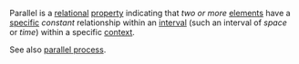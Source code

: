Parallel is a [relational](https://github.com/gcassel/Modular-Organization-Terminology/blob/master/terms/relationship.md) [property](https://github.com/gcassel/Modular-Organization-Terminology/blob/master/terms/property.md) indicating that *two or more* [elements](https://github.com/gcassel/Modular-Organization-Terminology/blob/master/terms/element.md) have a [specific](https://github.com/gcassel/Modular-Organization-Terminology/blob/master/terms/specific.md) *constant* relationship within an [interval](https://github.com/gcassel/Modular-Organization-Terminology/blob/master/terms/interval.md) (such an interval of *space* or *time*) within a specific [context](https://github.com/gcassel/Modular-Organization-Terminology/blob/master/terms/context.md). 

See also [parallel process](https://github.com/gcassel/Modular-Organization-Terminology/blob/master/compound-terms/parallel-process.md).
